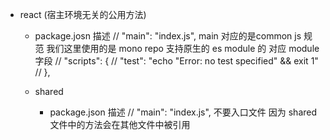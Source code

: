 -   react (宿主环境无关的公用方法)
    -   package.josn 描述
    // "main": "index.js", main 对应的是common js 规范 我们这里使用的是 mono repo 支持原生的 es module 的 对应 module 字段
    // "scripts": {
    //     "test": "echo \"Error: no test specified\" && exit 1"
    // },

    -   shared
        -   package.json 描述
        // "main": "index.js", 不要入口文件 因为 shared 文件中的方法会在其他文件中被引用